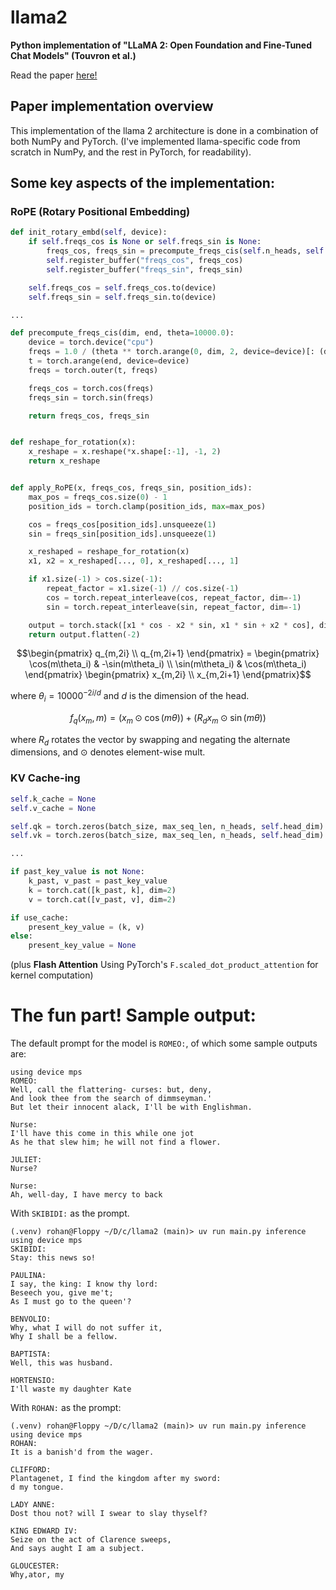 # llama2
**Python implementation of "LLaMA 2: Open Foundation and Fine-Tuned Chat Models" (Touvron et al.)**

Read the paper [here!](https://arxiv.org/abs/2307.09288)

## Paper implementation overview
This implementation of the llama 2 architecture is done in a combination of both NumPy and PyTorch.
(I've implemented llama-specific code from scratch in NumPy, and the rest in PyTorch, for readability).

## Some key aspects of the implementation:

### RoPE (Rotary Positional Embedding)
```Python
def init_rotary_embd(self, device):
    if self.freqs_cos is None or self.freqs_sin is None:
        freqs_cos, freqs_sin = precompute_freqs_cis(self.n_heads, self.max_seq_len)
        self.register_buffer("freqs_cos", freqs_cos)
        self.register_buffer("freqs_sin", freqs_sin)

    self.freqs_cos = self.freqs_cos.to(device)
    self.freqs_sin = self.freqs_sin.to(device)

...

def precompute_freqs_cis(dim, end, theta=10000.0):
    device = torch.device("cpu")
    freqs = 1.0 / (theta ** torch.arange(0, dim, 2, device=device)[: (dim // 2)].float() / dim)
    t = torch.arange(end, device=device)
    freqs = torch.outer(t, freqs)

    freqs_cos = torch.cos(freqs)
    freqs_sin = torch.sin(freqs)

    return freqs_cos, freqs_sin


def reshape_for_rotation(x):
    x_reshape = x.reshape(*x.shape[:-1], -1, 2)
    return x_reshape


def apply_RoPE(x, freqs_cos, freqs_sin, position_ids):
    max_pos = freqs_cos.size(0) - 1
    position_ids = torch.clamp(position_ids, max=max_pos)

    cos = freqs_cos[position_ids].unsqueeze(1)
    sin = freqs_sin[position_ids].unsqueeze(1)

    x_reshaped = reshape_for_rotation(x)
    x1, x2 = x_reshaped[..., 0], x_reshaped[..., 1]

    if x1.size(-1) > cos.size(-1):
        repeat_factor = x1.size(-1) // cos.size(-1)
        cos = torch.repeat_interleave(cos, repeat_factor, dim=-1)
        sin = torch.repeat_interleave(sin, repeat_factor, dim=-1)

    output = torch.stack([x1 * cos - x2 * sin, x1 * sin + x2 * cos], dim=-1)
    return output.flatten(-2)
```

```math
\begin{pmatrix}
q_{m,2i} \\
q_{m,2i+1}
\end{pmatrix}
=
\begin{pmatrix}
\cos(m\theta_i) & -\sin(m\theta_i) \\
\sin(m\theta_i) & \cos(m\theta_i)
\end{pmatrix}
\begin{pmatrix}
x_{m,2i} \\
x_{m,2i+1}
\end{pmatrix}
```

where $\theta_i = 10000^{-2i/d}$ and $d$ is the dimension of the head.

```math
f_q(x_m, m) = (x_m \odot \cos(m\theta)) + (R_d x_m \odot \sin(m\theta))
```

where $R_d$ rotates the vector by swapping and negating the alternate dimensions, and $\odot$ denotes element-wise mult.


### KV Cache-ing
```Python
self.k_cache = None
self.v_cache = None

self.qk = torch.zeros(batch_size, max_seq_len, n_heads, self.head_dim)
self.vk = torch.zeros(batch_size, max_seq_len, n_heads, self.head_dim)

...

if past_key_value is not None:
    k_past, v_past = past_key_value
    k = torch.cat([k_past, k], dim=2)
    v = torch.cat([v_past, v], dim=2)

if use_cache:
    present_key_value = (k, v)
else:
    present_key_value = None
```

(plus **Flash Attention** Using PyTorch's `F.scaled_dot_product_attention` for kernel computation)


# The fun part! Sample output:
The default prompt for the model is `ROMEO:`, of which some sample outputs are:
```
using device mps
ROMEO:
Well, call the flattering- curses: but, deny,
And look thee from the search of dimmseyman.'
But let their innocent alack, I'll be with Englishman.

Nurse:
I'll have this come in this while one jot
As he that slew him; he will not find a flower.

JULIET:
Nurse?

Nurse:
Ah, well-day, I have mercy to back
```

With `SKIBIDI:` as the prompt.
```
(.venv) rohan@Floppy ~/D/c/llama2 (main)> uv run main.py inference
using device mps
SKIBIDI:
Stay: this news so!

PAULINA:
I say, the king: I know thy lord:
Beseech you, give me't;
As I must go to the queen'?

BENVOLIO:
Why, what I will do not suffer it,
Why I shall be a fellow.

BAPTISTA:
Well, this was husband.

HORTENSIO:
I'll waste my daughter Kate
```

With `ROHAN:` as the prompt:
```
(.venv) rohan@Floppy ~/D/c/llama2 (main)> uv run main.py inference
using device mps
ROHAN:
It is a banish'd from the wager.

CLIFFORD:
Plantagenet, I find the kingdom after my sword:
d my tongue.

LADY ANNE:
Dost thou not? will I swear to slay thyself?

KING EDWARD IV:
Seize on the act of Clarence sweeps,
And says aught I am a subject.

GLOUCESTER:
Why,ator, my
```
